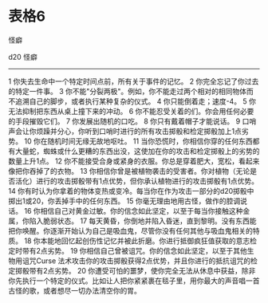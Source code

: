 # 表格6

怪癖

  d20   怪癖
  ----- ----------------------------------------------------------------------------------------------------------------------------------------------------------------
  1     你失去生命中一个特定时间点前，所有关于事件的记忆。
  2     你完全忘记了你过去的特定一件事。
  3     你不能"分裂两极"。例如，你不能走过两个相对的相同物体而不追溯自己的脚步，或者执行某种复杂的仪式。
  4     你只能倒着走；速度-4。
  5     你无法抑制把东西从桌上撞下来的冲动。
  6     你不能忍受关着的们。你会用任何必要的手段摧毁它们。
  7     你发展出随机的口吃。
  8     你只有戴着帽子才能说话。
  9     口哨声会让你烦躁并分心，你听到口哨时进行的所有攻击掷骰和检定掷骰加上1点劣势。
  10    你在随机时间无缘无故地呕吐。
  11    当你恐慌时，你相信你穿的任何东西都有大量蛇，蜘蛛或什么更糟的东西出没，这使加在你的攻击和检定掷骰上的劣势的数量上升1点。
  12    你不能接受合身或紧身的衣服。你总是穿着肥大，宽松，看起来像把你吞掉了的衣物。
  13    你相信你曾是被植物袭击的受害者。你对植物（无论是否活化）进行的攻击掷骰带有1点优势，但你承认植物进行的攻击掷骰有1点优势。
  14    你有时认为你拿着的物体变热或变冷。每当你在作为攻击一部分的d20掷骰中掷出1或20，你丢掉手中的任何东西。
  15    你毫无理由地用古怪，做作的腔调说话。
  16    你相信自己对黄金过敏。你的信念如此坚定，以至于每当你接触这种金属，你陷入脆弱状态。
  17    每天黄昏，你倒地并陷入昏迷，直到黎明。没有东西能把你唤醒。你逐渐开始认为自己是吸血鬼，尽管你没有任何其他与吸血鬼相关的特质。
  18    你本能地回忆起创伤性记忆并被此折磨。你进行抵御疯狂值获取的意志检定时带有2点劣势。
  19    你相信自己曾被诅咒。你的信念如此坚定，以至于其他生物用诅咒Curse 法术攻击你的攻击掷骰获得2点优势，并且你进行的抵抗诅咒的检定掷骰带有2点劣势。
  20    你遭受可怕的噩梦，使你完全无法从休息中获益，除非你先执行一个特定的仪式。比如让人把你紧紧裹在毯子里，用你最大的声音唱一首古怪的歌，或者想尽一切办法清空你的胃。
